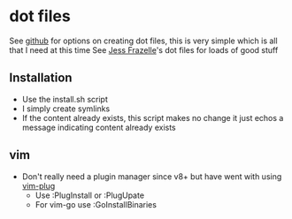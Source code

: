 # dot files
See [github](https://dotfiles.github.io/) for options on creating dot files, this is very simple which is all that I need at this time
See [Jess Frazelle](https://github.com/jfrazelle)'s dot files for loads of good stuff


## Installation
- Use the install.sh script
- I simply create symlinks
- If the content already exists, this script makes no change it just echos a message indicating content already exists


## vim
- Don't really need a plugin manager since v8+ but have went with using [vim-plug](https://github.com/junegunn/vim-plug)
	- Use :PlugInstall or :PlugUpate
	- For vim-go use :GoInstallBinaries
